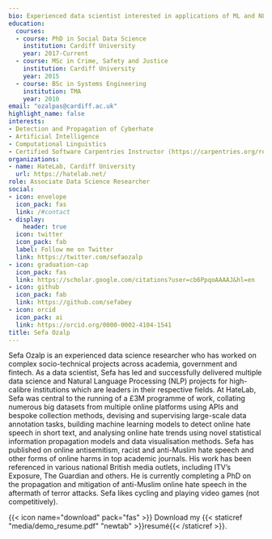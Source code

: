 ```yaml
---
bio: Experienced data scientist interested in applications of ML and NLP on societal issues.
education:
  courses:
  - course: PhD in Social Data Science
    institution: Cardiff University
    year: 2017-Current
  - course: MSc in Crime, Safety and Justice
    institution: Cardiff University
    year: 2015
  - course: BSc in Systems Engineering
    institution: TMA
    year: 2010
email: "ozalpas@cardiff.ac.uk"
highlight_name: false
interests:
- Detection and Propagation of Cyberhate
- Artificial Intelligence
- Computational Linguistics
- Certified Software Carpentries Instructor (https://carpentries.org/regions_uk/)
organizations:
- name: HateLab, Cardiff University
  url: https://hatelab.net/
role: Associate Data Science Researcher
social:
- icon: envelope
  icon_pack: fas
  link: /#contact
- display:
    header: true
  icon: twitter
  icon_pack: fab
  label: Follow me on Twitter
  link: https://twitter.com/sefaozalp
- icon: graduation-cap
  icon_pack: fas
  link: https://scholar.google.com/citations?user=cb6PpqoAAAAJ&hl=en
- icon: github
  icon_pack: fab
  link: https://github.com/sefabey
- icon: orcid
  icon_pack: ai
  link: https://orcid.org/0000-0002-4104-1541 
title: Sefa Ozalp
---
```


Sefa Ozalp is an experienced data science researcher who has worked on complex socio-technical projects across academia, government and fintech. As a data scientist, Sefa has led and successfully delivered multiple data science and Natural Language Processing (NLP) projects for high-calibre institutions which are leaders in their respective fields. At HateLab, Sefa was central to the running of a £3M programme of work, collating numerous big datasets from multiple online platforms using APIs and bespoke collection methods, devising and supervising large-scale data annotation tasks, building machine learning models to detect online hate speech in short text, and analysing online hate trends using novel statistical information propagation models and data visualisation methods. Sefa has published on online antisemitism, racist and anti-Muslim hate speech and other forms of online harms in top academic journals. His work has been referenced in various national British media outlets, including ITV’s Exposure, The Guardian and others. He is currently completing a PhD on the propagation and mitigation of anti-Muslim online hate speech in the aftermath of terror attacks. Sefa likes cycling and playing video games (not competitively).


{{< icon name="download" pack="fas" >}} Download my {{< staticref "media/demo_resume.pdf" "newtab" >}}resumé{{< /staticref >}}.
